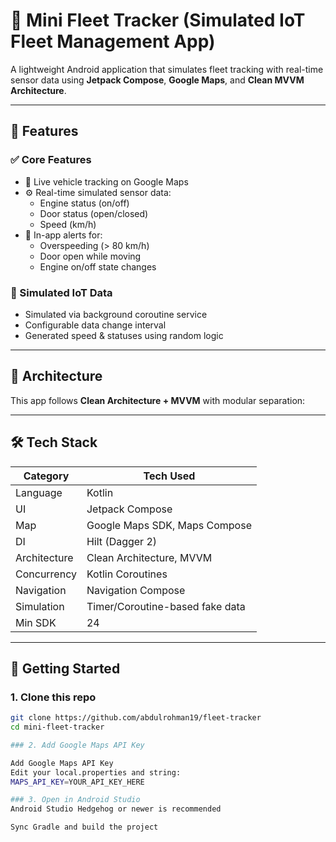 # 🚗 Mini Fleet Tracker (Simulated IoT Fleet Management App)

A lightweight Android application that simulates fleet tracking with real-time sensor data using **Jetpack Compose**, **Google Maps**, and **Clean MVVM Architecture**.

---

## 📱 Features

### ✅ Core Features
- 📍 Live vehicle tracking on Google Maps
- ⚙️ Real-time simulated sensor data:
  - Engine status (on/off)
  - Door status (open/closed)
  - Speed (km/h)
- 🚨 In-app alerts for:
  - Overspeeding (> 80 km/h)
  - Door open while moving
  - Engine on/off state changes

### 🧪 Simulated IoT Data
- Simulated via background coroutine service
- Configurable data change interval
- Generated speed & statuses using random logic

---

## 🧠 Architecture

This app follows **Clean Architecture + MVVM** with modular separation:


---

## 🛠️ Tech Stack

| Category       | Tech Used                            |
|----------------|--------------------------------------|
| Language       | Kotlin                               |
| UI             | Jetpack Compose                      |
| Map            | Google Maps SDK, Maps Compose        |
| DI             | Hilt (Dagger 2)                      |
| Architecture   | Clean Architecture, MVVM             |
| Concurrency    | Kotlin Coroutines                    |
| Navigation     | Navigation Compose                   |
| Simulation     | Timer/Coroutine-based fake data      |
| Min SDK        | 24                                   |

---

## 🚀 Getting Started

### 1. Clone this repo

```bash
git clone https://github.com/abdulrohman19/fleet-tracker
cd mini-fleet-tracker

### 2. Add Google Maps API Key

Add Google Maps API Key
Edit your local.properties and string:
MAPS_API_KEY=YOUR_API_KEY_HERE

### 3. Open in Android Studio
Android Studio Hedgehog or newer is recommended

Sync Gradle and build the project



